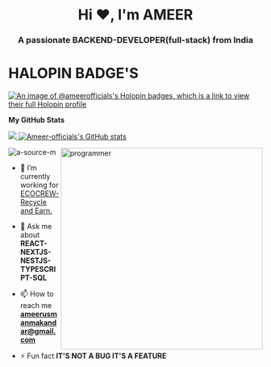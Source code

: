 <h1 align="center">Hi ❤️, I'm AMEER</h1>
<h3 align="center">A passionate BACKEND-DEVELOPER(full-stack) from India</h3>


<h1> HALOPIN BADGE'S </h1>

[![An image of @ameerofficials's Holopin badges, which is a link to view their full Holopin profile](https://holopin.me/ameerofficials)](https://holopin.io/@ameerofficials)

<b>My GitHub Stats</b>

<a href="http://www.github.com/Ameer-officials"><img src="https://github-readme-streak-stats.herokuapp.com/?user=Ameer-officials&stroke=ffffff&background=1c1917&ring=0891b2&fire=0891b2&currStreakNum=ffffff&currStreakLabel=0891b2&sideNums=ffffff&sideLabels=ffffff&dates=ffffff&hide_border=true" />
<img src="https://github-readme-stats.vercel.app/api?username=Ameer-officials&show_icons=true&hide=&count_private=true&title_color=0891b2&text_color=ffffff&icon_color=0891b2&bg_color=1c1917&hide_border=true&show_icons=true" alt="Ameer-officials's GitHub stats" />
</a>

<img align='right' alt='programmer' width='400' src='https://cdn.dribbble.com/users/68473/screenshots/594852/attachments/47299/GlowMatix-Large.gif'/>
<p align="left"> <img src="https://komarev.com/ghpvc/?username=a-source-m&label=Profile%20views&color=0e75b6&style=flat" alt="a-source-m" /> </p>

- 🔭 I’m currently working for [ECOCREW-Recycle and Earn.](https://ecocrew.in/)

- 💬 Ask me about **REACT-NEXTJS-NESTJS-TYPESCRIPT-SQL**

- 📫 How to reach me **ameerusmanmakandar@gmail.com**

- ⚡ Fun fact **IT'S NOT A BUG IT'S A FEATURE**



